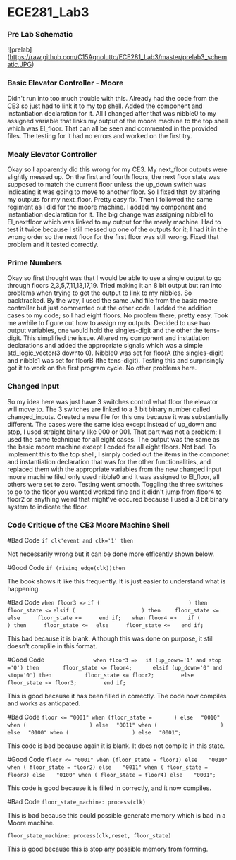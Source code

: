 ECE281_Lab3
===========
### Pre Lab Schematic
![prelab] (https://raw.github.com/C15Agnolutto/ECE281_Lab3/master/prelab3_schematic.JPG)


### Basic Elevator Controller - Moore
Didn't run into too much trouble with this. Already had the code from the CE3 so just had to link it to my top shell. 
Added the component and instantiation declaration for it. All I changed after that was nibble0 to my assigned variable
that links my output of the moore machine to the top shell which was El_floor. That can all be seen and commented in 
the provided files. The testing for it had no errors and worked on the first try.

### Mealy Elevator Controller
Okay so I apparently did this wrong for my CE3. My next_floor outputs were slightly messed up. On the first and fourth 
floors, the next floor state was supposed to match the current floor unless the up_down switch was indicating it was going 
to move to another floor. So I fixed that by altering my outputs for my next_floor. Pretty easy fix. Then I followed
the same regiment as I did for the moore machine. I added my component and instantiation declaration for it. The big change
was assigning nibble1 to El_nextfloor which was linked to my output for the mealy machine. Had to test it twice because 
I still messed up one of the outputs for it; I had it in the wrong order so the next floor for the first floor was still
wrong. Fixed that problem and it tested correctly.

### Prime Numbers 
Okay so first thought was that I would be able to use a single output to go through floors 2,3,5,7,11,13,17,19. Tried 
making it an 8 bit output but ran into problems when trying to get the output to link to my nibbles. So backtracked.
By the way, I used the same .vhd file from the basic moore controller but just commented out the other code. I added the 
addition cases to my code; so I had eight floors. No problem there, pretty easy. Took me awhile to figure out how to 
assign my outputs. Decided to use two output variables, one would hold the singles-digit and the other the tens-digit. 
This simplified the issue. Altered my component and instatiation declarations and added the appropriate signals which was 
a simple std_logic_vector(3 downto 0). Nibble0 was set for floorA (the singles-digit) and nibble1 was set for floorB (the
tens-digit). Testing this and surprisingly got it to work on the first program cycle. No other problems here.

### Changed Input 
So my idea here was just have 3 switches control what floor the elevator will move to. The 3 switches are linked to a 3 bit
binary number called changed_inputs. Created a new file for this one because it was substantially different. The cases 
were the same idea except instead of up_down and stop, I used straight binary like 000 or 001. That part was not 
a problem; I used the same technique for all eight cases. The output was the same as the basic moore machine except 
I coded for all eight floors. Not bad. To implement this to the top shell, I simply coded out the items in the componet
and instantiation declaration that was for the other functionalities, and replaced them with the appropriate variables
from the new changed input moore machine file.I only used nibble0 and it was assigned to El_floor, all others were set to
zero. Testing went smooth. Toggling the three switches to go to the floor you wanted worked fine and it didn't jump
from floor4 to floor2 or anything weird that might've occured because I used a 3 bit binary system to indicate the floor.



### Code Critique of the CE3 Moore Machine Shell

#Bad Code
`if clk'event and clk='1' then`

Not necessarily wrong but it can be done more efficently shown below.

#Good Code
`if (rising_edge(clk))then`

The book shows it like this frequently. It is just easier to understand what is happening.


#Bad Code
`when floor3 =>`
                   ` if (                            ) then `
                       ` floor_state <= `
                   ` elsif (                     ) then `
                   `     floor_state <=  `
                  `  else`
                  `      floor_state <=  `
                `    end if;`
             `   when floor4 =>`
                `    if (                            ) then `
                  `      floor_state <=  `
                  `  else `
                  `      floor_state <=  `
                  `  end if;`

This bad because it is blank. Although this was done on purpose, it still doesn't complile in this format.

#Good Code
`				when floor3 =>`
				`	if (up_down='1' and stop ='0') then `
				`		floor_state <= floor4;`
			`		elsif (up_down='0' and stop='0') then `
			`			floor_state <= floor2;	`
			`		else`
			`			floor_state <= floor3;	`
			`		end if;`
			
This is good because it has been filled in correctly. The code now compiles and works as anticpated.


#Bad Code
`floor <= "0001" when (floor_state =       ) else`
          `  "0010" when (                    ) else`
          `  "0011" when (                    ) else`
          `  "0100" when (                    ) else`
          `  "0001";`
          
This code is bad because again it is blank. It does not compile in this state.

#Good Code
`floor <= "0001" when (floor_state = floor1) else`
		`	"0010" when ( floor_state = floor2) else`
		`	"0011" when ( floor_state = floor3) else`
		`	"0100" when ( floor_state = floor4) else`
		`	"0001";`
		
This code is good because it is filled in correctly, and it now compiles.


#Bad Code
`floor_state_machine: process(clk)`

This is bad because this could possible generate memory which is bad in a Moore machine.

`floor_state_machine: process(clk,reset, floor_state)`

This is good because this is stop any possible memory from forming. 














